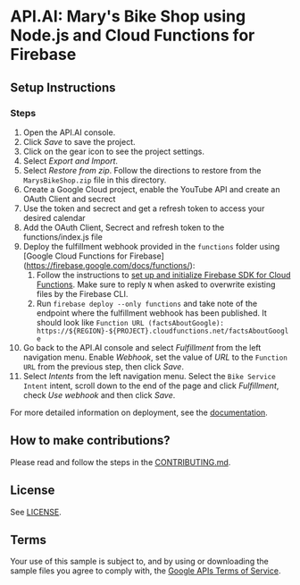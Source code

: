 # API.AI: Mary's Bike Shop using Node.js and Cloud Functions for Firebase

## Setup Instructions

### Steps
1. Open the API.AI console.
1. Click *Save* to save the project.
1. Click on the gear icon to see the project settings.
1. Select *Export and Import*.
1. Select *Restore from zip*. Follow the directions to restore from the `MarysBikeShop.zip` file in this directory.
1. Create a Google Cloud project, enable the YouTube API and create an OAuth Client and secrect
1. Use the token and secrect and get a refresh token to access your desired calendar
1. Add the OAuth Client, Secrect and refresh token to the functions/index.js file
1. Deploy the fulfillment webhook provided in the `functions` folder using [Google Cloud Functions for Firebase]
(https://firebase.google.com/docs/functions/):
    1. Follow the instructions to [set up and initialize Firebase SDK for Cloud Functions](https://firebase.google.com/docs/functions/get-started#set_up_and_initialize_functions_sdk). Make sure to reply `N` when asked to overwrite existing files by the Firebase CLI.
    1. Run `firebase deploy --only functions` and take note of the endpoint where the fulfillment webhook has been published. It should look like `Function URL (factsAboutGoogle): https://${REGION}-${PROJECT}.cloudfunctions.net/factsAboutGoogle`
1. Go back to the API.AI console and select *Fulfillment* from the left navigation menu. Enable *Webhook*, set the value of *URL* to the `Function URL` from the previous step, then click *Save*.
1. Select *Intents* from the left navigation menu. Select the `Bike Service Intent` intent, scroll down to the end of the page and click *Fulfillment*, check *Use webhook* and then click *Save*.

For more detailed information on deployment, see the [documentation](https://developers.google.com/actions/samples/).

## How to make contributions?
Please read and follow the steps in the [CONTRIBUTING.md](CONTRIBUTING.md).

## License
See [LICENSE](LICENSE).

## Terms
Your use of this sample is subject to, and by using or downloading the sample files you agree to comply with, the [Google APIs Terms of Service](https://developers.google.com/terms/).
